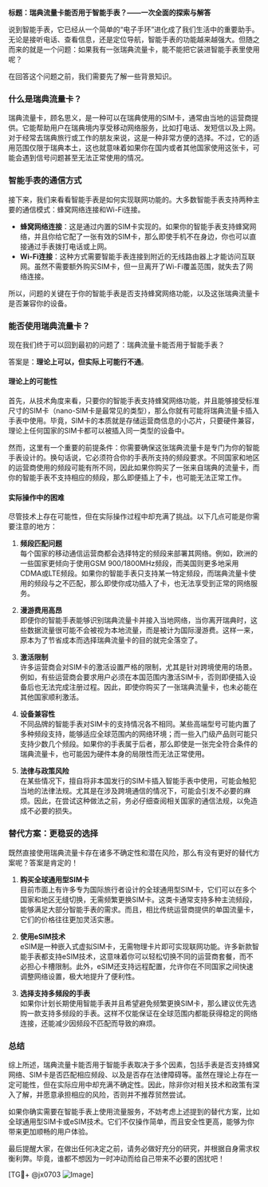 **标题：瑞典流量卡能否用于智能手表？——一次全面的探索与解答**

说到智能手表，它已经从一个简单的“电子手环”进化成了我们生活中的重要助手。无论是接听电话、查看信息，还是定位导航，智能手表的功能越来越强大。但随之而来的就是一个问题：如果我有一张瑞典流量卡，能不能把它装进智能手表里使用呢？

在回答这个问题之前，我们需要先了解一些背景知识。

### 什么是瑞典流量卡？

瑞典流量卡，顾名思义，是一种可以在瑞典使用的SIM卡，通常由当地的运营商提供。它能帮助用户在瑞典境内享受移动网络服务，比如打电话、发短信以及上网。对于经常去瑞典旅行或工作的朋友来说，这是一种非常方便的选择。不过，它的适用范围仅限于瑞典本土，这也就意味着如果你在国内或者其他国家使用这张卡，可能会遇到信号问题甚至无法正常使用的情况。

### 智能手表的通信方式

接下来，我们来看看智能手表是如何实现联网功能的。大多数智能手表支持两种主要的通信模式：蜂窝网络连接和Wi-Fi连接。

- **蜂窝网络连接**：这是通过内置的SIM卡实现的。如果你的智能手表支持蜂窝网络，并且你给它配了一张有效的SIM卡，那么即使手机不在身边，你也可以直接通过手表拨打电话或上网。
- **Wi-Fi连接**：这种方式需要智能手表连接到附近的无线路由器上才能访问互联网。虽然不需要额外购买SIM卡，但一旦离开了Wi-Fi覆盖范围，就失去了网络连接。

所以，问题的关键在于你的智能手表是否支持蜂窝网络功能，以及这张瑞典流量卡是否兼容你的设备。

### 能否使用瑞典流量卡？

现在我们终于可以回到最初的问题了：瑞典流量卡能否用于智能手表？

答案是：**理论上可以，但实际上可能行不通**。

#### 理论上的可能性

首先，从技术角度来看，只要你的智能手表支持蜂窝网络功能，并且能够接受标准尺寸的SIM卡（nano-SIM卡是最常见的类型），那么你就有可能将瑞典流量卡插入手表中使用。毕竟，SIM卡的本质就是存储运营商信息的小芯片，只要硬件兼容，理论上任何国家的SIM卡都可以被插入同一类型的设备中。

然而，这里有一个重要的前提条件：你需要确保这张瑞典流量卡是专门为你的智能手表设计的。换句话说，它必须符合你的手表所支持的频段要求。不同国家和地区的运营商使用的频段可能有所不同，因此如果你购买了一张来自瑞典的流量卡，而你的智能手表不支持相应的频段，那么即便插上了卡，也可能无法正常工作。

#### 实际操作中的困难

尽管技术上存在可能性，但在实际操作过程中却充满了挑战。以下几点可能是你需要注意的地方：

1. **频段匹配问题**  
   每个国家的移动通信运营商都会选择特定的频段来部署其网络。例如，欧洲的一些国家更倾向于使用GSM 900/1800MHz频段，而美国则更多地采用CDMA或LTE频段。如果你的智能手表只支持某一特定频段，而瑞典流量卡使用的频段与之不匹配，那么即使你成功插入了卡，也无法享受到正常的网络服务。

2. **漫游费用高昂**  
   即便你的智能手表能够识别瑞典流量卡并接入当地网络，当你离开瑞典时，这些数据流量很可能不会被视为本地流量，而是被计为国际漫游费。这样一来，原本为了节省成本而选择瑞典流量卡的目的就完全落空了。

3. **激活限制**  
   许多运营商会对SIM卡的激活设置严格的限制，尤其是针对跨境使用的场景。例如，有些运营商会要求用户必须在本国范围内激活SIM卡，否则即便插入设备后也无法完成注册过程。因此，即使你购买了一张瑞典流量卡，也未必能在其他国家顺利激活。

4. **设备兼容性**  
   不同品牌的智能手表对SIM卡的支持情况各不相同。某些高端型号可能内置了多种频段支持，能够适应全球范围内的网络环境；而一些入门级产品则可能只支持少数几个频段。如果你的手表属于后者，那么即使是一张完全符合条件的瑞典流量卡，也可能因为硬件本身的局限性而无法正常使用。

5. **法律与政策风险**  
   在某些情况下，擅自将非本国发行的SIM卡插入智能手表中使用，可能会触犯当地的法律法规。尤其是在涉及跨境通信的情况下，可能会引发不必要的麻烦。因此，在尝试这种做法之前，务必仔细查阅相关国家的通信法规，以免造成不必要的损失。

### 替代方案：更稳妥的选择

既然直接使用瑞典流量卡存在诸多不确定性和潜在风险，那么有没有更好的替代方案呢？答案是肯定的！

1. **购买全球通用型SIM卡**  
   目前市面上有许多专为国际旅行者设计的全球通用型SIM卡，它们可以在多个国家和地区无缝切换，无需频繁更换SIM卡。这类卡通常支持多种主流频段，能够满足大部分智能手表的需求。而且，相比传统运营商提供的单国流量卡，它们的价格往往更加灵活实惠。

2. **使用eSIM技术**  
   eSIM是一种嵌入式虚拟SIM卡，无需物理卡片即可实现联网功能。许多新款智能手表都支持eSIM技术，这意味着你可以轻松切换不同的运营商套餐，而不必担心卡槽限制。此外，eSIM还支持远程配置，允许你在不同国家之间快速调整网络设置，极大地提升了便利性。

3. **选择支持多频段的手表**  
   如果你计划长期使用智能手表并且希望避免频繁更换SIM卡，那么建议优先选购一款支持多频段的手表。这样不仅能保证在全球范围内都能获得稳定的网络连接，还能减少因频段不匹配而导致的麻烦。

### 总结

综上所述，瑞典流量卡能否用于智能手表取决于多个因素，包括手表是否支持蜂窝网络、SIM卡是否匹配相应频段、以及是否存在法律障碍等。虽然在理论上存在一定可能性，但在实际应用中却充满不确定性。因此，除非你对相关技术和政策有深入了解，并愿意承担相应的风险，否则并不推荐贸然尝试。

如果你确实需要在智能手表上使用流量服务，不妨考虑上述提到的替代方案，比如全球通用型SIM卡或eSIM技术。它们不仅操作简单，而且安全性更高，能够为你带来更加顺畅的用户体验。

最后提醒大家，在做出任何决定之前，请务必做好充分的研究，并根据自身需求权衡利弊。毕竟，谁都不想因为一时冲动而给自己带来不必要的困扰吧！

[TG💪+ @jx0703 ![Image](https://github.com/user-attachments/assets/dbca1d08-cadb-493c-b0ec-ad6f7a83f270)]